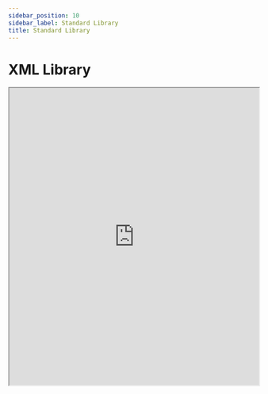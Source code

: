 ```yaml
---
sidebar_position: 10
sidebar_label: Standard Library
title: Standard Library
---
```


# XML Library

<iframe src="https://robotframework.org/code/?code-gh-url=https://github.com/robotframework/live/tree/robocon_examples/Examples/ExampleXML" width="100%" height=600></iframe>